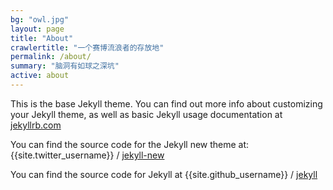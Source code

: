 ```yaml
---
bg: "owl.jpg"
layout: page
title: "About"
crawlertitle: "一个赛博流浪者的存放地"
permalink: /about/
summary: "脑洞有如球之深坑"
active: about
---
```


This is the base Jekyll theme. You can find out more info about customizing your Jekyll theme, as well as basic Jekyll usage documentation at [jekyllrb.com](http://jekyllrb.com/)

You can find the source code for the Jekyll new theme at:
{{site.twitter_username}} /
[jekyll-new](https://github.com/jglovier/jekyll-new)

You can find the source code for Jekyll at
{{site.github_username}} /
[jekyll](https://github.com/jekyll/jekyll)
